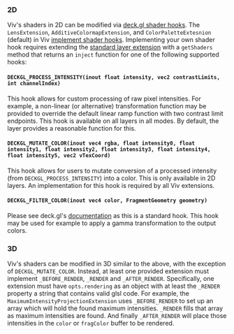 ### 2D

Viv's shaders in 2D can be modified via [deck.gl shader hooks](https://deck.gl/docs/developer-guide/custom-layers/writing-shaders#standard-shader-hooks). The `LensExtension`, `AdditiveColormapExtension`, and `ColorPaletteExtesnion` (default) in Viv [implement shader hooks](https://github.com/hms-dbmi/viv/tree/main/src/extensions). Implementing your own shader hook requires extending the [standard layer extension](https://deck.gl/docs/api-reference/extensions/overview) with a `getShaders` method that returns an `inject` function for one of the following supported hooks:

#### `DECKGL_PROCESS_INTENSITY(inout float intensity, vec2 contrastLimits, int channelIndex)`

This hook allows for custom processing of raw pixel intensities. For example, a non-linear (or alternative) transformation function may be provided to override the default linear ramp function with two contrast limit endpoints. This hook is available on all layers in all modes. By default, the layer provides a reasonable function for this.

#### `DECKGL_MUTATE_COLOR(inout vec4 rgba, float intensity0, float intensity1, float intensity2, float intensity3, float intensity4, float intensity5, vec2 vTexCoord)`

This hook allows for users to mutate conversion of a processed intensity (from `DECKGL_PROCESS_INTENSITY`) into a color. This is only available in 2D layers. An implementation for this hook is required by all Viv extensions.

#### `DECKGL_FILTER_COLOR(inout vec4 color, FragmentGeometry geometry)`

Please see deck.gl's [documentation](https://deck.gl/docs/developer-guide/custom-layers/writing-shaders#fsdeckgl_filter_color) as this is a standard hook. This hook may be used for example to apply a gamma transformation to the output colors.

### 3D

Viv's shaders can be modified in 3D similar to the above, with the exception of `DECKGL_MUTATE_COLOR`. Instead, at least one provided extension must implement `_BEFORE_RENDER`, `_RENDER` and `_AFTER_RENDER`. Specifically, one extension must have `opts.rendering` as an object with at least the `_RENDER` property a string that contains valid glsl code. For example, the `MaximumIntensityProjectionExtension` uses `_BEFORE_RENDER` to set up an array which will hold the found maximum intensities. `_RENDER` fills that array as maximum intensities are found. And finally `_AFTER_RENDER` will place those intensities in the `color` or `fragColor` buffer to be rendered.
